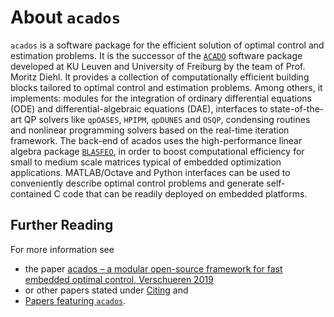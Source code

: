 # About `acados`

`acados` is a software package for the efficient solution of optimal control and estimation problems.
It is the successor of the [`ACADO`](https://acado.github.io/) software package
developed at KU Leuven and University of Freiburg by the team of Prof. Moritz Diehl.
It provides a collection of computationally efficient building blocks tailored to optimal control and estimation problems.
Among others, it implements: modules for the integration
of ordinary differential equations (ODE) and differential-algebraic equations (DAE),
interfaces to state-of-the-art QP solvers like `qpOASES`, `HPIPM`, `qpDUNES`
and `OSQP`, condensing routines and nonlinear programming solvers
based on the real-time iteration framework.
The back-end of acados uses the high-performance linear algebra package [`BLASFEO`](https://blasfeo.syscop.de/), in order
to boost computational efficiency for small to medium scale matrices
typical of embedded optimization applications.
MATLAB/Octave and Python interfaces
can be used to conveniently describe optimal control problems and generate self-contained 
C code that can be readily deployed on embedded platforms.

## Further Reading
For more information see
- the paper [acados – a modular open-source framework for fast embedded optimal control, Verschueren 2019](https://arxiv.org/abs/1910.13753)
- or other papers stated under [Citing](https://docs.acados.org/citing.html) and
- [Papers featuring `acados`](https://docs.acados.org/list_of_projects/index.html#papers-featuring-acados).
